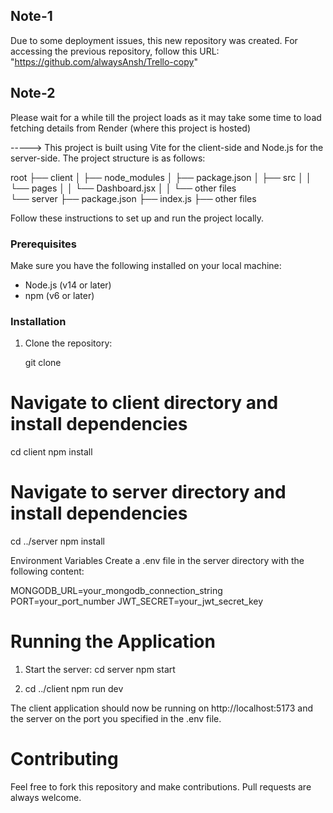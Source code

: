 

## Note-1
Due to some deployment issues, this new repository was created. For accessing the previous repository, follow this URL: "https://github.com/alwaysAnsh/Trello-copy"
## Note-2
Please wait for a while till the project loads as it may take some time to load fetching details from Render (where this project is hosted)

----->  This project is built using Vite for the client-side and Node.js for the server-side. The project structure is as follows:

root
├── client
│ ├── node_modules
│ ├── package.json
│ ├── src
│ │ └── pages
│ │ └── Dashboard.jsx
│ │ └── other files    
└── server
├── package.json
├── index.js
├── other files

Follow these instructions to set up and run the project locally.

### Prerequisites

Make sure you have the following installed on your local machine:
- Node.js (v14 or later)
- npm (v6 or later)

### Installation

1. Clone the repository:

   git clone <repository-url>
 
# Navigate to client directory and install dependencies
cd client
npm install

# Navigate to server directory and install dependencies
cd ../server
npm install

Environment Variables
Create a .env file in the server directory with the following content:

MONGODB_URL=your_mongodb_connection_string
PORT=your_port_number
JWT_SECRET=your_jwt_secret_key

# Running the Application
1. Start the server:
   cd server
   npm start
   
3. cd ../client
    npm run dev

The client application should now be running on http://localhost:5173 and the server on the port you specified in the .env file.

# Contributing
Feel free to fork this repository and make contributions. Pull requests are always welcome.



